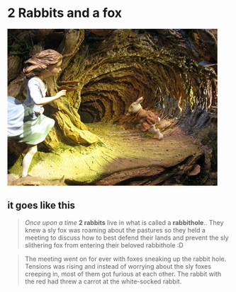 # 2 Rabbits and a fox
![rabbithole](files/rabbithole.jpeg)

## it goes like this

> *Once upon a time* **2 rabbits** live in what is called a __**rabbithole**__..
> They knew a sly fox was roaming about the pastures so they held a meeting to discuss how to best defend their lands and prevent the sly slithering fox from entering their beloved rabbithole :D

> The meeting went on for ever with foxes sneaking up the rabbit hole. 
> Tensions was rising and instead of worrying about the sly foxes creeping in, most of them got furious at each other. 
> The rabbit with the red had threw a carrot at the white-socked rabbit. 
